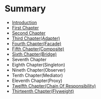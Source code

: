 # Summary

* [Introduction](README.md)
* [First Chapter](chapter1.md)
* [Second Chapter](second-chapter-interface.md)
* [Third Chapter\(Adapter\)](third-chapteradapter.md)
* [Fourth Chapter\(Facade\)](fourth-chapterfacade.md)
* [Fifth Chapter\(Composite\)](fifth-chaptercomposite.md)
* [Sixth Chapter\(Bridge\)](sixth-chapterbridge.md)
* Seventh Chapter
* Eighth Chapter\(Singleton\)
* Nineth Chapter\(Observer\)
* Tenth Chapter\(Mediator\)
* Eleventh Chapter\(Proxy\)
* [Twelfth Chapter\(Chain Of Responsibility\)](twelfth-chapterchain-of-responsibility.md)
* [Thirteenth Chapter\(Flyweight\)](thirteenth-chapterflyweight.md)

